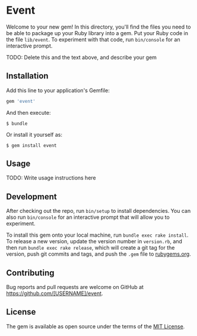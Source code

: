 # Event

Welcome to your new gem! In this directory, you'll find the files you need to be able to package up your Ruby library into a gem. Put your Ruby code in the file `lib/event`. To experiment with that code, run `bin/console` for an interactive prompt.

TODO: Delete this and the text above, and describe your gem

## Installation

Add this line to your application's Gemfile:

```ruby
gem 'event'
```

And then execute:

    $ bundle

Or install it yourself as:

    $ gem install event

## Usage

TODO: Write usage instructions here

## Development

After checking out the repo, run `bin/setup` to install dependencies. You can also run `bin/console` for an interactive prompt that will allow you to experiment.

To install this gem onto your local machine, run `bundle exec rake install`. To release a new version, update the version number in `version.rb`, and then run `bundle exec rake release`, which will create a git tag for the version, push git commits and tags, and push the `.gem` file to [rubygems.org](https://rubygems.org).

## Contributing

Bug reports and pull requests are welcome on GitHub at https://github.com/[USERNAME]/event.

## License

The gem is available as open source under the terms of the [MIT License](http://opensource.org/licenses/MIT).
